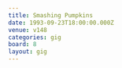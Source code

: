 ```yaml
---
title: Smashing Pumpkins
date: 1993-09-23T18:00:00.000Z
venue: v148
categories: gig
board: 8
layout: gig
---
```

